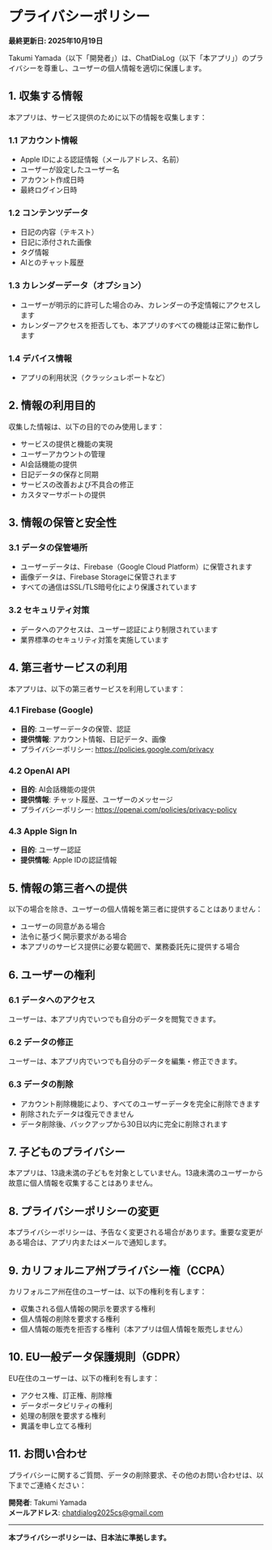 # プライバシーポリシー

**最終更新日: 2025年10月19日**

Takumi Yamada（以下「開発者」）は、ChatDiaLog（以下「本アプリ」）のプライバシーを尊重し、ユーザーの個人情報を適切に保護します。

## 1. 収集する情報

本アプリは、サービス提供のために以下の情報を収集します：

### 1.1 アカウント情報
- Apple IDによる認証情報（メールアドレス、名前）
- ユーザーが設定したユーザー名
- アカウント作成日時
- 最終ログイン日時

### 1.2 コンテンツデータ
- 日記の内容（テキスト）
- 日記に添付された画像
- タグ情報
- AIとのチャット履歴

### 1.3 カレンダーデータ（オプション）
- ユーザーが明示的に許可した場合のみ、カレンダーの予定情報にアクセスします
- カレンダーアクセスを拒否しても、本アプリのすべての機能は正常に動作します

### 1.4 デバイス情報
- アプリの利用状況（クラッシュレポートなど）

## 2. 情報の利用目的

収集した情報は、以下の目的でのみ使用します：

- サービスの提供と機能の実現
- ユーザーアカウントの管理
- AI会話機能の提供
- 日記データの保存と同期
- サービスの改善および不具合の修正
- カスタマーサポートの提供

## 3. 情報の保管と安全性

### 3.1 データの保管場所
- ユーザーデータは、Firebase（Google Cloud Platform）に保管されます
- 画像データは、Firebase Storageに保管されます
- すべての通信はSSL/TLS暗号化により保護されています

### 3.2 セキュリティ対策
- データへのアクセスは、ユーザー認証により制限されています
- 業界標準のセキュリティ対策を実施しています

## 4. 第三者サービスの利用

本アプリは、以下の第三者サービスを利用しています：

### 4.1 Firebase (Google)
- **目的**: ユーザーデータの保管、認証
- **提供情報**: アカウント情報、日記データ、画像
- プライバシーポリシー: https://policies.google.com/privacy

### 4.2 OpenAI API
- **目的**: AI会話機能の提供
- **提供情報**: チャット履歴、ユーザーのメッセージ
- プライバシーポリシー: https://openai.com/policies/privacy-policy

### 4.3 Apple Sign In
- **目的**: ユーザー認証
- **提供情報**: Apple IDの認証情報

## 5. 情報の第三者への提供

以下の場合を除き、ユーザーの個人情報を第三者に提供することはありません：

- ユーザーの同意がある場合
- 法令に基づく開示要求がある場合
- 本アプリのサービス提供に必要な範囲で、業務委託先に提供する場合

## 6. ユーザーの権利

### 6.1 データへのアクセス
ユーザーは、本アプリ内でいつでも自分のデータを閲覧できます。

### 6.2 データの修正
ユーザーは、本アプリ内でいつでも自分のデータを編集・修正できます。

### 6.3 データの削除
- アカウント削除機能により、すべてのユーザーデータを完全に削除できます
- 削除されたデータは復元できません
- データ削除後、バックアップから30日以内に完全に削除されます

## 7. 子どものプライバシー

本アプリは、13歳未満の子どもを対象としていません。13歳未満のユーザーから故意に個人情報を収集することはありません。

## 8. プライバシーポリシーの変更

本プライバシーポリシーは、予告なく変更される場合があります。重要な変更がある場合は、アプリ内またはメールで通知します。

## 9. カリフォルニア州プライバシー権（CCPA）

カリフォルニア州在住のユーザーは、以下の権利を有します：

- 収集される個人情報の開示を要求する権利
- 個人情報の削除を要求する権利
- 個人情報の販売を拒否する権利（本アプリは個人情報を販売しません）

## 10. EU一般データ保護規則（GDPR）

EU在住のユーザーは、以下の権利を有します：

- アクセス権、訂正権、削除権
- データポータビリティの権利
- 処理の制限を要求する権利
- 異議を申し立てる権利

## 11. お問い合わせ

プライバシーに関するご質問、データの削除要求、その他のお問い合わせは、以下までご連絡ください：

**開発者**: Takumi Yamada  
**メールアドレス**: chatdialog2025cs@gmail.com

---

**本プライバシーポリシーは、日本法に準拠します。**

